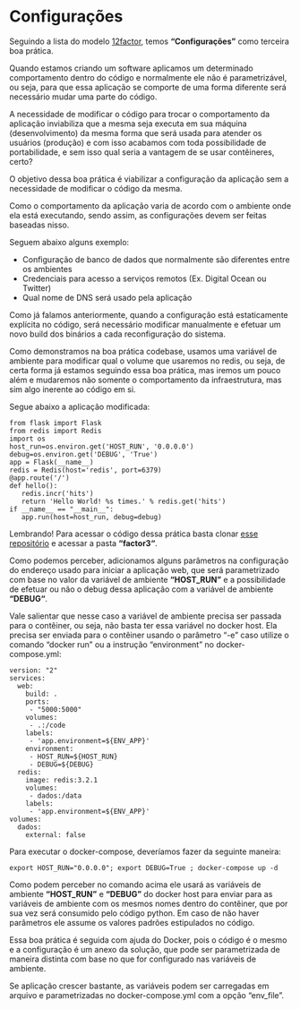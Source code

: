 # Configurações

Seguindo a lista do modelo [12factor](http://12factor.net/), temos **“Configurações”** como terceira boa prática.

Quando estamos criando um software aplicamos um determinado comportamento dentro do código e normalmente ele não é parametrizável, ou seja, para que essa aplicação se comporte de uma forma diferente será necessário mudar uma parte do código.

A necessidade de modificar o código para trocar o comportamento da aplicação inviabiliza que a mesma seja executa em sua máquina (desenvolvimento) da mesma forma que será usada para atender os usuários (produção) e com isso acabamos com toda possibilidade de portabilidade, e sem isso qual seria a vantagem de se usar contêineres, certo?

O objetivo dessa boa prática é viabilizar a configuração da aplicação sem a necessidade de modificar o código da mesma.

Como o comportamento da aplicação varia de acordo com o ambiente onde ela está executando, sendo assim, as configurações devem ser feitas baseadas nisso.

Seguem abaixo alguns exemplo:

 - Configuração de banco de dados que normalmente são diferentes entre os ambientes
 - Credenciais para acesso a serviços remotos (Ex. Digital Ocean ou Twitter)
 - Qual nome de DNS será usado pela aplicação

Como já falamos anteriormente, quando a configuração está estaticamente explícita no código, será necessário modificar manualmente e efetuar um novo build dos binários a cada reconfiguração do sistema.

Como demonstramos na boa prática codebase, usamos uma variável de ambiente para modificar qual o volume que usaremos no redis, ou seja, de certa forma já estamos seguindo essa boa prática, mas iremos um pouco além e mudaremos não somente o comportamento da infraestrutura, mas sim algo inerente ao código em si.

Segue abaixo a aplicação modificada:

```
from flask import Flask
from redis import Redis
import os
host_run=os.environ.get('HOST_RUN', '0.0.0.0')
debug=os.environ.get('DEBUG', 'True')
app = Flask(__name__)
redis = Redis(host='redis', port=6379)
@app.route('/')
def hello():
   redis.incr('hits')
   return 'Hello World! %s times.' % redis.get('hits')
if __name__ == "__main__":
   app.run(host=host_run, debug=debug)
``` 

Lembrando! Para acessar o código dessa prática basta clonar [esse repositório](https://github.com/gomex/exemplo-12factor-docker) e acessar a pasta **“factor3“**.

Como podemos perceber, adicionamos alguns parâmetros na configuração do endereço usado para iniciar a aplicação web, que será parametrizado com base no valor da variável de ambiente **“HOST_RUN”** e a possibilidade de efetuar ou não o debug dessa aplicação com a variável de ambiente **“DEBUG“**.

Vale salientar que nesse caso a variável de ambiente precisa ser passada para o contêiner, ou seja, não basta ter essa variável no docker host. Ela precisa ser enviada para o contêiner usando o parâmetro “-e” caso utilize o comando “docker run” ou a instrução “environment” no docker-compose.yml:

```
version: "2"
services:
  web:
    build: .
    ports:
     - "5000:5000"
    volumes:
     - .:/code
    labels:
     - 'app.environment=${ENV_APP}'
    environment:
     - HOST_RUN=${HOST_RUN}
     - DEBUG=${DEBUG}
  redis:
    image: redis:3.2.1
    volumes:
     - dados:/data
    labels:
     - 'app.environment=${ENV_APP}'
volumes:
  dados:
    external: false
```

Para executar o docker-compose, deveríamos fazer da seguinte maneira:

```
export HOST_RUN="0.0.0.0"; export DEBUG=True ; docker-compose up -d
```

Como podem perceber no comando acima ele usará as variáveis de ambiente **“HOST_RUN”** e **“DEBUG”** do docker host para enviar para as variáveis de ambiente com os mesmos nomes dentro do contêiner, que por sua vez será consumido pelo código python. Em caso de não haver parâmetros ele assume os valores padrões estipulados no código.

Essa boa prática é seguida com ajuda do Docker, pois o código é o mesmo e a configuração é um anexo da solução, que pode ser parametrizada de maneira distinta com base no que for configurado nas variáveis de ambiente.

Se aplicação crescer bastante, as variáveis podem ser carregadas em arquivo e parametrizadas no docker-compose.yml com a opção “env_file”.

